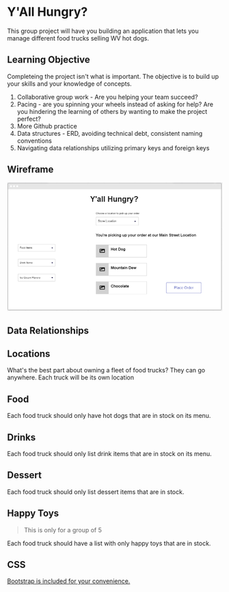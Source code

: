 # Y'All Hungry?

This group project will have you building an application that lets you manage different food trucks selling WV hot dogs.

## Learning Objective

Completeing the project isn't what is important. The objective is to build up your skills and your knowledge of concepts.

1. Collaborative group work - Are you helping your team succeed?
2. Pacing - are you spinning your wheels instead of asking for help? Are you hindering the learning of others by wanting to make the project perfect?
3. More Github practice
4. Data structures - ERD, avoiding technical debt, consistent naming conventions
5. Navigating data relationships utilizing primary keys and foreign keys

## Wireframe

![y'all hungry wireframe](./images/wireframe.png)

## Data Relationships


## Locations
What's the best part about owning a fleet of food trucks? They can go anywhere. Each truck will be its own location

## Food
Each food truck should only have hot dogs that are in stock on its menu.

## Drinks
Each food truck should only list drink items that are in stock on its menu.

## Dessert
Each food truck should only list dessert items that are in stock.

## Happy Toys
> This is only for a group of 5

Each food truck should have a list with only happy toys that are in stock.

## CSS

[Bootstrap is included for your convenience.](https://getbootstrap.com/)